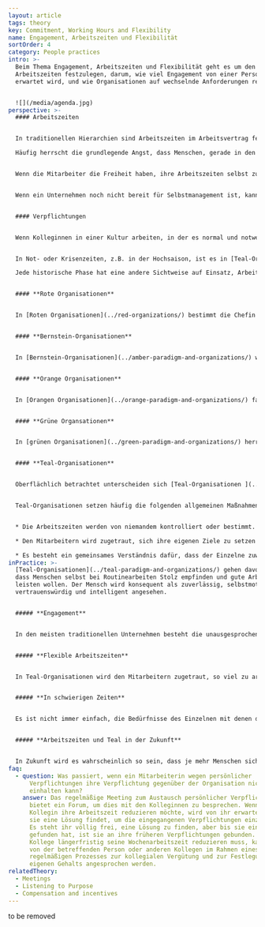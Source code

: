 ```yaml
---
layout: article
tags: theory
key: Commitment, Working Hours and Flexibility
name: Engagement, Arbeitszeiten und Flexibilität
sortOrder: 4
category: People practices
intro: >-
  Beim Thema Engagement, Arbeitszeiten und Flexibilität geht es um den Prozess,
  Arbeitszeiten festzulegen, darum, wie viel Engagement von einer Person
  erwartet wird, und wie Organisationen auf wechselnde Anforderungen reagieren.


  ![](/media/agenda.jpg)
perspective: >-
  #### Arbeitszeiten


  In traditionellen Hierarchien sind Arbeitszeiten im Arbeitsvertrag festgelegt.

  Häufig herrscht die grundlegende Angst, dass Menschen, gerade in den unteren Ebenen einer Organisation, ohne Überwachung nicht die Stunden ableisten, für die sie bezahlt werden.


  Wenn die Mitarbeiter die Freiheit haben, ihre Arbeitszeiten selbst zu bestimmen und zu vereinbaren, entsteht ein vertrauensvolles Umfeld, das die Mitarbeiter motiviert, die volle Verantwortung für ihre Arbeit zu übernehmen.


  Wenn ein Unternehmen noch nicht bereit für Selbstmanagement ist, kann die selbstbestimmte Arbeitszeit ein guter erster Schritt sein. Wenn dieser Ansatz gut funktioniert, führt er zu mehr Vertrauen und Zusammenarbeit zwischen Vorgesetzten und Untergebenen.


  #### Verpflichtungen


  Wenn Kolleginnen in einer Kultur arbeiten, in der es normal und notwendig ist, andere Verpflichtungen in ihrem Leben anzusprechen, stärkt dies die Authentizität und Ganzheitlichkeit am Arbeitsplatz. Offenheit in Bezug auf persönliche Verpflichtungen kann engere Beziehungen zwischen den Kolleginnen aufbauen und zu einer Kultur führen, in der sich die Kollegen gegenseitig unterstützen.


  In Not- oder Krisenzeiten, z.B. in der Hochsaison, ist es in [Teal-Organisationen](../teal-paradigm-and-organizations/) üblich, dass die Mitarbeiter freiwillig länger arbeiten, um eine Aufgabe mit Motivation und Stolz zu erfüllen, ihre Kollegen zu unterstützen und dem Sinn der Organisation gute Dienste zu leisten.

  Jede historische Phase hat eine andere Sichtweise auf Einsatz, Arbeitszeiten und Flexibilität sowie sehr unterschiedliche Praktiken hervorgebracht:


  #### **Rote Organisationen**


  In [Roten Organisationen](../red-organizations/) bestimmt die Chefin die Arbeitszeiten jeder Mitarbeiterin. Es gibt keinen formalen Prozess, um Arbeitszeiten festzulegen oder zu überwachen. Die Mitarbeiter gelten als Eigentum der Organisation, es wird vorausgesetzt, dass sie bei Bedarf verfügbar sind.


  #### **Bernstein-Organisationen**


  In [Bernstein-Organisationen](../amber-paradigm-and-organizations/) werden die Arbeitszeiten von den leitenden Angestellten bestimmt und in einem Arbeitsvertrag festgelegt. Sie entscheiden, welche Arbeit zu verrichten ist und wie die Arbeitszeiten überwacht werden.


  #### **Orange Organisationen**


  In [Orangen Organisationen](../orange-paradigm-and-organizations/) fallen die Menschen im Allgemeinen in eines von zwei Lagern. Es gibt diejenigen (oft in handwerklichen Berufen), die eine feste Anzahl von Stunden arbeiten, die sich nach der Stechuhr richten, und diejenigen (oft in Führungspositionen), von denen erwartet wird, dass sie ihre Arbeit unabhängig von den in ihrem Vertrag festgelegten Stunden erledigen.


  #### **Grüne Organsationen**


  In [grünen Organisationen](../green-paradigm-and-organizations/) herrscht in der Regel eine Kultur der Zusammenarbeit, in der die Mitarbeiterinnen das Recht haben, ihre Arbeitszeiten innerhalb einer festgelegten Struktur selbst zu bestimmen. Flexible Arbeitszeiten werden häufig für Beschäftigte auf niedrigeren Ebenen eingesetzt, um den Menschen die Möglichkeit zu geben, ihre Arbeit mit ihrem restlichen Leben zu vereinbaren. Für diejenigen, deren Rolle es zulässt, ist es eine realistische Option, von zu Hause aus zu arbeiten.


  #### **Teal-Organisationen**


  Oberflächlich betrachtet unterscheiden sich [Teal-Organisationen ](../teal-paradigm-and-organizations/)in Bezug auf Engagement, Arbeitszeiten und Flexibilität nicht so sehr von grünen Organisationen. Der Unterschied liegt in der Reife und Kohärenz. Während eine grüne Organisation die oben skizzierten Praktiken vielleicht nur bestimmten Gruppen von Mitarbeitern zur Verfügung stellt, wären diese Praktiken in einer Teal-Organisation auf allen Ebenen ein selbstverständlicher Teil des Arbeitsalltags.


  Teal-Organisationen setzen häufig die folgenden allgemeinen Maßnahmen um:


  * Die Arbeitszeiten werden von niemandem kontrolliert oder bestimmt.

  * Den Mitarbeitern wird zugetraut, sich ihre eigenen Ziele zu setzen und so lange zu arbeiten, bis sie diese erreicht haben.

  * Es besteht ein gemeinsames Verständnis dafür, dass der Einzelne zuweilen sein Maß an Engagement anpassen muss. Diese Situationen werden gemeinsam und offen besprochen, damit die anstehenden Aufgaben mit der Unterstützung aller erledigt werden können.
inPractice: >-
  [Teal-Organisationen](../teal-paradigm-and-organizations/) gehen davon aus,
  dass Menschen selbst bei Routinearbeiten Stolz empfinden und gute Arbeit
  leisten wollen. Der Mensch wird konsequent als zuverlässig, selbstmotiviert,
  vertrauenswürdig und intelligent angesehen.


  ##### **Engagement**


  In den meisten traditionellen Unternehmen besteht die unausgesprochene Annahme, dass Menschen in Führungspositionen ihr Engagement für die Arbeit über jede andere Verpflichtung in ihrem Leben stellen sollten. Nur wenige Kollegen würden eine wichtige Sitzung für die Schulaufführung ihres Kindes absagen, oder weil eine gute Freundin Hilfe braucht. In selbstführenden Organisationen wird es als notwendig erachtet, über andere wichtige Verpflichtungen im eigenen Leben zu sprechen, um authentisch und ganzheitlich bei der Arbeit zu sein. Es ist nicht notwendig, vorzugeben, dass die Arbeit immer an erster Stelle steht. Teal-Organisationen halten in regelmäßigen Abständen Meetings ab, bei denen die Kolleginnen besprechen können, wie viel Zeit und Energie sie zu diesem Zeitpunkt in ihrem Leben für die Organisation aufwenden wollen. Da die Kolleginnen offen über ihre anderen Verpflichtungen sprechen, können Lösungen gefunden werden, um sie zu unterstützen und die Arbeit erledigt zu bekommen.


  ##### **Flexible Arbeitszeiten**


  In Teal-Organisationen wird den Mitarbeitern zugetraut, so viel zu arbeiten, wie sie brauchen, um ihre jeweiligen Ziele zu erreichen. Es gibt keine Verpflichtung zur Überwachung der Arbeitszeiten, zur Stechuhr oder zur Gleitzeit. In einigen Teal-Organisationen wie [FAVI](http://www.favi.com/) und [Sun Hydraulics](http://www.sunhydraulics.com/) ist der Arbeitstag immer noch in Schichten eingeteilt, was in etwa der Zeit entspricht, die die Kollegen in der Fertigung verbringen sollen, aber nicht selten kommt es vor, dass eine Maschinenbedienerin die folgende Schicht weiterarbeitet, weil sie weiß, dass die Arbeit noch erledigt werden muss.


  ##### **In schwierigen Zeiten**


  Es ist nicht immer einfach, die Bedürfnisse des Einzelnen mit denen der Organisation in Einklang zu bringen. Zum Beispiel gibt es bei [Morning Star](http://www.morningstarco.com/) eine Hochsaison für die Tomatenverarbeitung, in der alle Kräfte gebraucht werden. Wenn jemand seine Arbeitszeit während der Hochsaison reduzieren möchte, wird von ihm erwartet, dass er eine Lösung findet, um die eingegangenen Verpflichtungen einzuhalten. Diese Erwartung ist die Kehrseite davon, dass es keine Personal- oder Planungsabteilung gibt. Ein Mitarbeiter kann nicht einfach einen Antrag stellen und es jemand anderem überlassen, sich um die Lösung des Problems zu kümmern. Es steht ihm völlig frei, eine Lösung zu finden, aber bis er eine gefunden hat, ist er an seine früheren Verpflichtungen gebunden.


  ##### **Arbeitszeiten und Teal in der Zukunft**


  In Zukunft wird es wahrscheinlich so sein, dass je mehr Menschen sich in ihrem Leben für ihren "persönlichen Sinn" engagieren, desto flexibler werden ihre Vereinbarungen mit der Organisation sein. Es wird normal sein, persönliche Verpflichtungen wie Selbstständigkeit, Teilzeitarbeit oder ehrenamtliche Tätigkeiten zu berücksichtigen. Dafür wird keine Genehmigung erforderlich sein. Die Person wird einfach einen Weg finden, ihre Verpflichtungen zu erfüllen, sie auf einen anderen Kollegen zu übertragen und/oder mit Kollegen zu erkunden, welche neuen Aufgaben und Verpflichtungen sie übernehmen könnte, die einen Mehrwert für die Organisation darstellen.
faq:
  - question: Was passiert, wenn ein Mitarbeiterin wegen persönlicher
      Verpflichtungen ihre Verpflichtung gegenüber der Organisation nicht
      einhalten kann?
    answer: Das regelmäßige Meeting zum Austausch persönlicher Verpflichtungen
      bietet ein Forum, um dies mit den Kolleginnen zu besprechen. Wenn eine
      Kollegin ihre Arbeitszeit reduzieren möchte, wird von ihr erwartet, dass
      sie eine Lösung findet, um die eingegangenen Verpflichtungen einzuhalten.
      Es steht ihr völlig frei, eine Lösung zu finden, aber bis sie eine
      gefunden hat, ist sie an ihre früheren Verpflichtungen gebunden. Wenn ein
      Kollege längerfristig seine Wochenarbeitszeit reduzieren muss, kann dies
      von der betreffenden Person oder anderen Kollegen im Rahmen eines
      regelmäßigen Prozesses zur kollegialen Vergütung und zur Festlegung des
      eigenen Gehalts angesprochen werden.
relatedTheory:
  - Meetings
  - Listening to Purpose
  - Compensation and incentives
---
```

to be removed